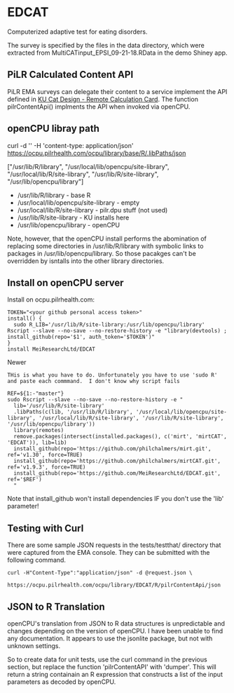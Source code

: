 # EDCAT
Computerized adaptive test for eating disorders.

The survey is specified by the files in the data directory, which were extracted from MultiCATinput_EPSI_09-21-18.RData in the demo Shiney app.

## PiLR Calculated Content API
PiLR EMA surveys can delegate their content to a service implement the API defined in
[KU Cat Design - Remote Calculation Card](https://docs.google.com/document/d/1fC8kag54Ttm9Yy0vm3oayHKyk5jLnvHw9e5MOqrkZJo).
The function pilrContentApi() implments the API when invoked via openCPU.

## openCPU libray path
 curl -d '' -H 'content-type: application/json' https://ocpu.pilrhealth.com/ocpu/library/base/R/.libPaths/json

["/usr/lib/R/library", "/usr/local/lib/opencpu/site-library", "/usr/local/lib/R/site-library", "/usr/lib/R/site-library", "/usr/lib/opencpu/library"]

* /usr/lib/R/library - base R
* /usr/local/lib/opencpu/site-library - empty
* /usr/local/lib/R/site-library - pilr.dpu stuff (not used)
* /usr/lib/R/site-library - KU installs here
* /usr/lib/opencpu/library - openCPU

Note, however, that the openCPU install performs the abomination of replacing some directories in /usr/lib/R/library
with symbolic links to packages in /usr/lib/opencpu/library. So those pacakges can't be overridden by isntalls into
the other library directories.

## Install on openCPU server
Install on ocpu.pilrhealth.com:

    TOKEN="<your github personal access token>"
    install() {
      sudo R_LIB='/usr/lib/R/site-library:/usr/lib/opencpu/library' Rscript --slave --no-save --no-restore-history -e "library(devtools) ; install_github(repo='$1', auth_token='$TOKEN')"
    }
    install MeiResearchLtd/EDCAT

Newer

    THis is what you have to do. Unfortunately you have to use 'sudo R' and paste each commmand.  I don't know why script fails

    REF=${1:-"master"}
    sudo Rscript --slave --no-save --no-restore-history -e "
      lib='/usr/lib/R/site-library'
      .libPaths(c(lib, '/usr/lib/R/library', '/usr/local/lib/opencpu/site-library', '/usr/local/lib/R/site-library', '/usr/lib/R/site-library', '/usr/lib/opencpu/library'))
      library(remotes)
      remove.packages(intersect(installed.packages(), c('mirt', 'mirtCAT', 'EDCAT')), lib=lib)
      install_github(repo='https://github.com/philchalmers/mirt.git', ref='v1.30', force=TRUE)
      install_github(repo='https://github.com/philchalmers/mirtCAT.git', ref='v1.9.3', force=TRUE)
      install_github(repo='https://github.com/MeiResearchLtd/EDCAT.git', ref='$REF')
      "

Note that install_github won't install dependencies IF you don't use the 'lib' parameter!

## Testing with Curl

There are some sample JSON requests in the tests/testthat/ directory that were captured from the EMA
console. They can be submitted with the following command.

    curl -H"Content-Type":"application/json" -d @request.json \
          https://ocpu.pilrhealth.com/ocpu/library/EDCAT/R/pilrContentApi/json


## JSON to R Translation

openCPU's translation from JSON to R data structures is unpredictable and changes depending on the version of
openCPU. I have been unable to find any documentation.  It appears to use the jsonlite package, but not with
unknown settings.

So to create data for unit tests, use the curl command in the previous section, but replace the function
'pilrContentAPI' with 'dumper'.  This will return a string containain an R expression that constructs a list
of the input parameters as decoded by openCPU.
